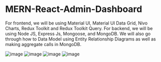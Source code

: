# MERN-React-Admin-Dashboard
For frontend, we will be using Material UI, Material UI Data Grid, Nivo Charts, Redux Toolkit and Redux Toolkit Query. For backend, we will be using Node JS, Express Js, Mongoose, and MongoDB. We will also go through how to Data Model using Entity Relationship Diagrams as well as making aggregate calls in MongoDB.

![image](https://user-images.githubusercontent.com/64417390/226009123-e5729306-4a53-4aa8-b389-3d59010a8625.png)
![image](https://user-images.githubusercontent.com/64417390/226009917-4e23358c-9707-44fc-9ef0-4e2797127191.png)
![image](https://user-images.githubusercontent.com/64417390/226010225-ce8df34a-f3e2-4faf-87a8-9319b466a300.png)
![image](https://user-images.githubusercontent.com/64417390/226010588-ce29ebc6-c7b0-4694-ac76-633cec8bfd11.png)
